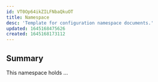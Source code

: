 ```yaml
---
id: VT0Op64ikZILFNbaQkuOT
title: Namespace
desc: 'Template for configuration namespace documents.'
updated: 1645168475626
created: 1645168173112
---
```


## Summary
This namespace holds ...

```yml
```
